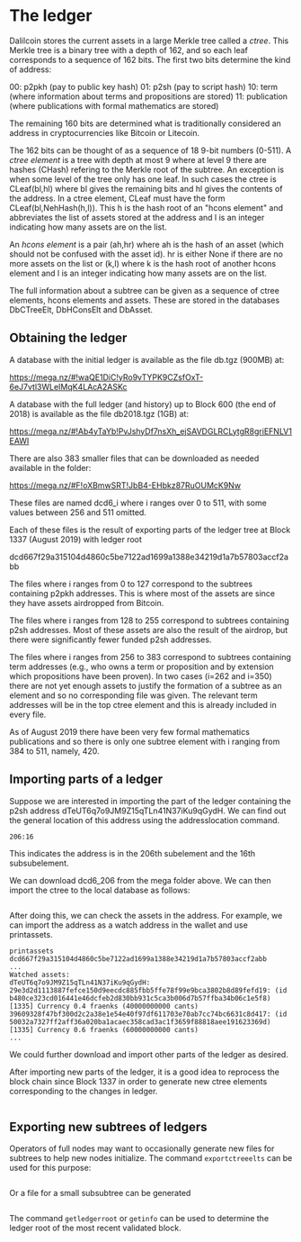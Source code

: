 # The ledger

Dalilcoin stores the current assets in a large Merkle tree called a
*ctree*. This Merkle tree is a binary tree with a depth of 162, and so
each leaf corresponds to a sequence of 162 bits.  The first two bits
determine the kind of address:

00: p2pkh (pay to public key hash)
01: p2sh (pay to script hash)
10: term (where information about terms and propositions are stored)
11: publication (where publications with formal mathematics are stored)

The remaining 160 bits are determined what is traditionally considered
an address in cryptocurrencies like Bitcoin or Litecoin.

The 162 bits can be thought of as a sequence of 18 9-bit numbers
(0-511).  A *ctree element* is a tree with depth at most 9 where at
level 9 there are hashes (CHash) refering to the Merkle root of the
subtree.  An exception is when some level of the tree only has one
leaf.  In such cases the ctree is CLeaf(bl,hl) where bl gives the
remaining bits and hl gives the contents of the address. In a ctree
element, CLeaf must have the form CLeaf(bl,NehHash(h,l)). This h is
the hash root of an "hcons element" and abbreviates the list of assets
stored at the address and l is an integer indicating how many assets
are on the list.

An *hcons element* is a pair (ah,hr) where ah is the hash of an asset
(which should not be confused with the asset id). hr is either None if
there are no more assets on the list or (k,l) where k is the hash root
of another hcons element and l is an integer indicating how many
assets are on the list.

The full information about a subtree can be given as a sequence of
ctree elements, hcons elements and assets.  These are
stored in the databases DbCTreeElt, DbHConsElt and DbAsset.

## Obtaining the ledger

A database with the initial ledger is available as the file db.tgz
(900MB) at:

https://mega.nz/#!waQE1DiC!yRo9vTYPK9CZsfOxT-6eJ7vtl3WLeIMqK4LAcA2ASKc

A database with the full ledger (and history) up to Block 600 (the end
of 2018) is available as the file db2018.tgz (1GB) at:

https://mega.nz/#!Ab4yTaYb!PvJshyDf7nsXh_ejSAVDGLRCLytgR8griEFNLV1EAWI

There are also 383 smaller files that can be downloaded as needed
available in the folder:

https://mega.nz/#F!oXBmwSRT!JbB4-EHbkz87RuOUMcK9Nw

These files are named dcd6_i where i ranges over 0 to 511,
with some values between 256 and 511 omitted.

Each of these files is the result of exporting parts of the
ledger tree at Block 1337 (August 2019) with ledger root

dcd667f29a315104d4860c5be7122ad1699a1388e34219d1a7b57803accf2abb

The files where i ranges from 0 to 127 correspond to the subtrees
containing p2pkh addresses. This is where most of the assets are since
they have assets airdropped from Bitcoin.

The files where i ranges from 128 to 255 correspond to subtrees
containing p2sh addresses.  Most of these assets are also the result
of the airdrop, but there were significantly fewer funded p2sh
addresses.

The files where i ranges from 256 to 383 correspond to subtrees
containing term addresses (e.g., who owns a term or proposition and by
extension which propositions have been proven).  In two cases (i=262
and i=350) there are not yet enough assets to justify the formation of
a subtree as an element and so no corresponding file was given. The
relevant term addresses will be in the top ctree element and this is
already included in every file.

As of August 2019 there have been very few formal mathematics publications
and so there is only one subtree element with i ranging from 384
to 511, namely, 420.

## Importing parts of a ledger

Suppose we are interested in importing the part of the ledger
containing the p2sh address dTeUT6q7o9JM9Z15qTLn41N37iKu9qGydH. We can
find out the general location of this address using the
addresslocation command.

```addresslocation dTeUT6q7o9JM9Z15qTLn41N37iKu9qGydH
206:16
```

This indicates the address is in the 206th subelement and the 16th subsubelement.

We can download dcd6_206 from the mega folder above. We can then
import the ctree to the local database as follows:

```importctreeelts "<fullpath>/dcd6_206" dcd667f29a315104d4860c5be7122ad1699a1388e34219d1a7b57803accf2abb
```

After doing this, we can check the assets in the address.  For
example, we can import the address as a watch address in the wallet
and use printassets.

```importwatchaddr dTeUT6q7o9JM9Z15qTLn41N37iKu9qGydH
printassets dcd667f29a315104d4860c5be7122ad1699a1388e34219d1a7b57803accf2abb
...
Watched assets:
dTeUT6q7o9JM9Z15qTLn41N37iKu9qGydH:
29e3d2d1113887fefce150d9eecdc885fbb5ffe78f99e9bca3802b8d89fefd19: (id b480ce323cd016441e46dcfeb2d830bb931c5ca3b006d7b57ffba34b06c1e5f8) [1335] Currency 0.4 fraenks (40000000000 cants)
39609328f47bf300d2c2a38e1e54e40f97df611703e70ab7cc74bc6631c8d417: (id 50032a7327ff2aff36a020ba1acaec358cad3ac1f3659f88818aee191623369d) [1335] Currency 0.6 fraenks (60000000000 cants)
...
```

We could further download and import other parts of the ledger as desired.

After importing new parts of the ledger, it is a good idea to
reprocess the block chain since Block 1337 in order to generate new
ctree elements corresponding to the changes in ledger.

```reprocessblockchain 1337
```

## Exporting new subtrees of ledgers

Operators of full nodes may want to occasionally generate new files
for subtrees to help new nodes initialize.
The command `exportctreeelts` can be used for this purpose:

```exportctreeelts "<fullpath>/<fileprefix>_<i>" <ledgerroot> <i>
```

Or a file for a small subsubtree can be generated

```exportctreeelts "<fullpath>/<fileprefix>_<i>_<j>" <ledgerroot> <i> <j>
```

The command `getledgerroot` or `getinfo` can be used to determine the ledger root
of the most recent validated block.


